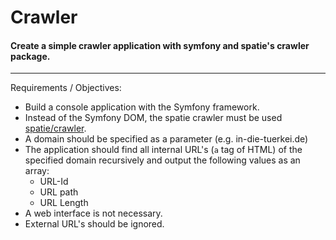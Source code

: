 # Crawler

#### Create a simple crawler application with symfony and spatie's crawler package.
___

  Requirements / Objectives:
  
  - Build a console application with the Symfony framework.
  - Instead of the Symfony DOM, the spatie crawler must be used [spatie/crawler](https://github.com/spatie/crawler).
  - A domain should be specified as a parameter (e.g. in-die-tuerkei.de)
  - The application should find all internal URL's (`a` tag of HTML) of the specified domain recursively and output the following values as an array:
    * URL-Id
    * URL path
    * URL Length
  - A web interface is not necessary.
  - External URL's should be ignored.
